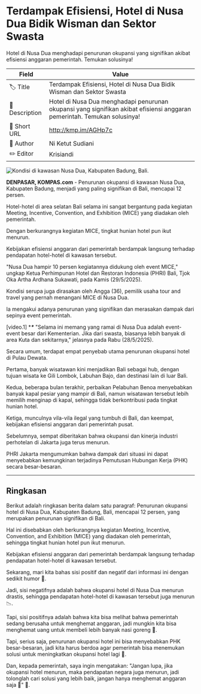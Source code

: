 # Terdampak Efisiensi, Hotel di Nusa Dua Bidik Wisman dan Sektor Swasta

Hotel di Nusa Dua menghadapi penurunan okupansi yang signifikan akibat efisiensi anggaran pemerintah. Temukan solusinya!

| Field         | Value                                                       |
|---------------|-------------------------------------------------------------|
| 🏷️ Title       | Terdampak Efisiensi, Hotel di Nusa Dua Bidik Wisman dan Sektor Swasta |
| 📝 Description | Hotel di Nusa Dua menghadapi penurunan okupansi yang signifikan akibat efisiensi anggaran pemerintah. Temukan solusinya! |
| 🔗 Short URL   | http://kmp.im/AGHp7c |
| 👤 Author      | Ni Ketut Sudiani |
| ✏️ Editor      | Krisiandi |

![Kondisi di kawasan Nusa Dua, Kabupaten Badung, Bali. ](https://asset.kompas.com/crops/1GUrlObDFTSgt64sVer146xfEAU=/0x0:0x0/750x500/data/photo/2025/05/28/6836c65b712ed.jpg)

**DENPASAR, KOMPAS.com** - Penurunan okupansi di kawasan Nusa Dua, Kabupaten Badung, menjadi yang paling signifikan di Bali, mencapai 12 persen.

Hotel-hotel di area selatan Bali selama ini sangat bergantung pada kegiatan Meeting, Incentive, Convention, and Exhibition (MICE) yang diadakan oleh pemerintah.

Dengan berkurangnya kegiatan MICE, tingkat hunian hotel pun ikut menurun.

Kebijakan efisiensi anggaran dari pemerintah berdampak langsung terhadap pendapatan hotel-hotel di kawasan tersebut.

\"Nusa Dua hampir 10 persen kegiatannya didukung oleh event MICE,\" ungkap Ketua Perhimpunan Hotel dan Restoran Indonesia (PHRI) Bali, Tjok Oka Artha Ardhana Sukawati, pada Kamis (29/5/2025).

Kondisi serupa juga dirasakan oleh Angga (36), pemilik usaha tour and travel yang pernah menangani MICE di Nusa Dua.

Ia mengakui adanya penurunan yang signifikan dan merasakan dampak dari sepinya event pemerintah.

\[video.1\] ****\****
\"Selama ini memang yang ramai di Nusa Dua adalah event-event besar dari Kementerian. Jika dari swasta, biasanya lebih banyak di area Kuta dan sekitarnya,\" jelasnya pada Rabu (28/5/2025).

Secara umum, terdapat empat penyebab utama penurunan okupansi hotel di Pulau Dewata.

Pertama, banyak wisatawan kini menjadikan Bali sebagai hub, dengan tujuan wisata ke Gili Lombok, Labuhan Bajo, dan destinasi lain di luar Bali.

Kedua, beberapa bulan terakhir, perbaikan Pelabuhan Benoa menyebabkan banyak kapal pesiar yang mampir di Bali, namun wisatawan tersebut lebih memilih menginap di kapal, sehingga tidak berkontribusi pada tingkat hunian hotel.

Ketiga, munculnya vila-vila ilegal yang tumbuh di Bali, dan keempat, kebijakan efisiensi anggaran dari pemerintah pusat.

Sebelumnya, sempat diberitakan bahwa okupansi dan kinerja industri perhotelan di Jakarta juga terus menurun.

PHRI Jakarta mengumumkan bahwa dampak dari situasi ini dapat menyebabkan kemungkinan terjadinya Pemutusan Hubungan Kerja (PHK) secara besar-besaran.

---
## Ringkasan

Berikut adalah ringkasan berita dalam satu paragraf: Penurunan okupansi hotel di Nusa Dua, Kabupaten Badung, Bali, mencapai 12 persen, yang merupakan penurunan signifikan di Bali.

 Hal ini disebabkan oleh berkurangnya kegiatan Meeting, Incentive, Convention, and Exhibition (MICE) yang diadakan oleh pemerintah, sehingga tingkat hunian hotel pun ikut menurun.

 Kebijakan efisiensi anggaran dari pemerintah berdampak langsung terhadap pendapatan hotel-hotel di kawasan tersebut.



Sekarang, mari kita bahas sisi positif dan negatif dari informasi ini dengan sedikit humor 🤣.

 Jadi, sisi negatifnya adalah bahwa okupansi hotel di Nusa Dua menurun drastis, sehingga pendapatan hotel-hotel di kawasan tersebut juga menurun 📉.

 Tapi, sisi positifnya adalah bahwa kita bisa melihat bahwa pemerintah sedang berusaha untuk menghemat anggaran, jadi mungkin kita bisa menghemat uang untuk membeli lebih banyak nasi goreng 🍚.

 Tapi, serius saja, penurunan okupansi hotel ini bisa menyebabkan PHK besar-besaran, jadi kita harus berdoa agar pemerintah bisa menemukan solusi untuk meningkatkan okupansi hotel lagi 🙏.

 Dan, kepada pemerintah, saya ingin mengatakan: "Jangan lupa, jika okupansi hotel menurun, maka pendapatan negara juga menurun, jadi tolonglah cari solusi yang lebih baik, jangan hanya menghemat anggaran saja 🤑" 💸.
